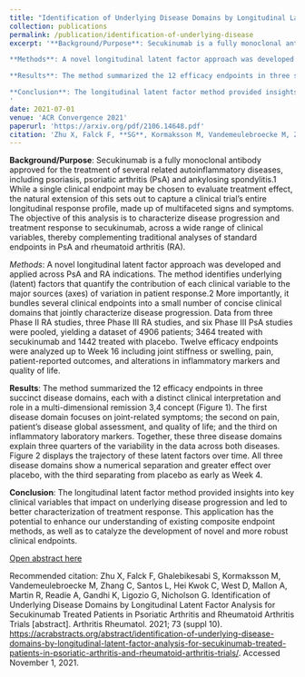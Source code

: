 ```yaml
---
title: "Identification of Underlying Disease Domains by Longitudinal Latent Factor Analysis for Secukinumab Treated Patients in Psoriatic Arthritis and Rheumatoid Arthritis Trials"
collection: publications
permalink: /publication/identification-of-underlying-disease
excerpt: '**Background/Purpose**: Secukinumab is a fully monoclonal antibody approved for the treatment of several related autoinflammatory diseases, including psoriasis, psoriatic arthritis (PsA) and ankylosing spondylitis.1 While a single clinical endpoint may be chosen to evaluate treatment effect, the natural extension of this sets out to capture a clinical trial’s entire longitudinal response profile, made up of multifaceted signs and symptoms. The objective of this analysis is to characterize disease progression and treatment response to secukinumab, across a wide range of clinical variables, thereby complementing traditional analyses of standard endpoints in PsA and rheumatoid arthritis (RA).

**Methods**: A novel longitudinal latent factor approach was developed and applied across PsA and RA indications. The method identifies underlying (latent) factors that quantify the contribution of each clinical variable to the major sources (axes) of variation in patient response.2 More importantly, it bundles several clinical endpoints into a small number of concise clinical domains that jointly characterize disease progression. Data from three Phase II RA studies, three Phase III RA studies, and six Phase III PsA studies were pooled, yielding a dataset of 4906 patients; 3464 treated with secukinumab and 1442 treated with placebo. Twelve efficacy endpoints were analyzed up to Week 16 including joint stiffness or swelling, pain, patient-reported outcomes, and alterations in inflammatory markers and quality of life.

**Results**: The method summarized the 12 efficacy endpoints in three succinct disease domains, each with a distinct clinical interpretation and role in a multi-dimensional remission 3,4 concept (Figure 1). The first disease domain focuses on joint-related symptoms; the second on pain, patient’s disease global assessment, and quality of life; and the third on inflammatory laboratory markers. Together, these three disease domains explain three quarters of the variability in the data across both diseases. Figure 2 displays the trajectory of these latent factors over time. All three disease domains show a numerical separation and greater effect over placebo, with the third separating from placebo as early as Week 4.

**Conclusion**: The longitudinal latent factor method provided insights into key clinical variables that impact on underlying disease progression and led to better characterization of treatment response. This application has the potential to enhance our understanding of existing composite endpoint methods, as well as to catalyze the development of novel and more robust clinical endpoints.
'
date: 2021-07-01
venue: 'ACR Convergence 2021'
paperurl: 'https://arxiv.org/pdf/2106.14648.pdf'
citation: 'Zhu X, Falck F, **SG**, Kormaksson M, Vandemeulebroecke M, Zhang C, Santos L, Hei Kwok C, West D, Mallon A, Martin R, Readie A, Gandhi K, Ligozio G, Nicholson G. (2021). &quot;Identification of Underlying Disease Domains by Longitudinal Latent Factor Analysis for Secukinumab Treated Patients in Psoriatic Arthritis and Rheumatoid Arthritis Trials.&quot; <i>ACR Convergence 2021</i>. 1(2).'
---
```

**Background/Purpose**: Secukinumab is a fully monoclonal antibody approved for the treatment of several related autoinflammatory diseases, including psoriasis, psoriatic arthritis (PsA) and ankylosing spondylitis.1 While a single clinical endpoint may be chosen to evaluate treatment effect, the natural extension of this sets out to capture a clinical trial’s entire longitudinal response profile, made up of multifaceted signs and symptoms. The objective of this analysis is to characterize disease progression and treatment response to secukinumab, across a wide range of clinical variables, thereby complementing traditional analyses of standard endpoints in PsA and rheumatoid arthritis (RA).

*Methods*: A novel longitudinal latent factor approach was developed and applied across PsA and RA indications. The method identifies underlying (latent) factors that quantify the contribution of each clinical variable to the major sources (axes) of variation in patient response.2 More importantly, it bundles several clinical endpoints into a small number of concise clinical domains that jointly characterize disease progression. Data from three Phase II RA studies, three Phase III RA studies, and six Phase III PsA studies were pooled, yielding a dataset of 4906 patients; 3464 treated with secukinumab and 1442 treated with placebo. Twelve efficacy endpoints were analyzed up to Week 16 including joint stiffness or swelling, pain, patient-reported outcomes, and alterations in inflammatory markers and quality of life.

**Results**: The method summarized the 12 efficacy endpoints in three succinct disease domains, each with a distinct clinical interpretation and role in a multi-dimensional remission 3,4 concept (Figure 1). The first disease domain focuses on joint-related symptoms; the second on pain, patient’s disease global assessment, and quality of life; and the third on inflammatory laboratory markers. Together, these three disease domains explain three quarters of the variability in the data across both diseases. Figure 2 displays the trajectory of these latent factors over time. All three disease domains show a numerical separation and greater effect over placebo, with the third separating from placebo as early as Week 4.

**Conclusion**: The longitudinal latent factor method provided insights into key clinical variables that impact on underlying disease progression and led to better characterization of treatment response. This application has the potential to enhance our understanding of existing composite endpoint methods, as well as to catalyze the development of novel and more robust clinical endpoints.

[Open abstract here](https://acrabstracts.org/abstract/identification-of-underlying-disease-domains-by-longitudinal-latent-factor-analysis-for-secukinumab-treated-patients-in-psoriatic-arthritis-and-rheumatoid-arthritis-trials/)

Recommended citation:  Zhu X, Falck F, Ghalebikesabi S, Kormaksson M, Vandemeulebroecke M, Zhang C, Santos L, Hei Kwok C, West D, Mallon A, Martin R, Readie A, Gandhi K, Ligozio G, Nicholson G. Identification of Underlying Disease Domains by Longitudinal Latent Factor Analysis for Secukinumab Treated Patients in Psoriatic Arthritis and Rheumatoid Arthritis Trials [abstract]. Arthritis Rheumatol. 2021; 73 (suppl 10). https://acrabstracts.org/abstract/identification-of-underlying-disease-domains-by-longitudinal-latent-factor-analysis-for-secukinumab-treated-patients-in-psoriatic-arthritis-and-rheumatoid-arthritis-trials/. Accessed November 1, 2021. 